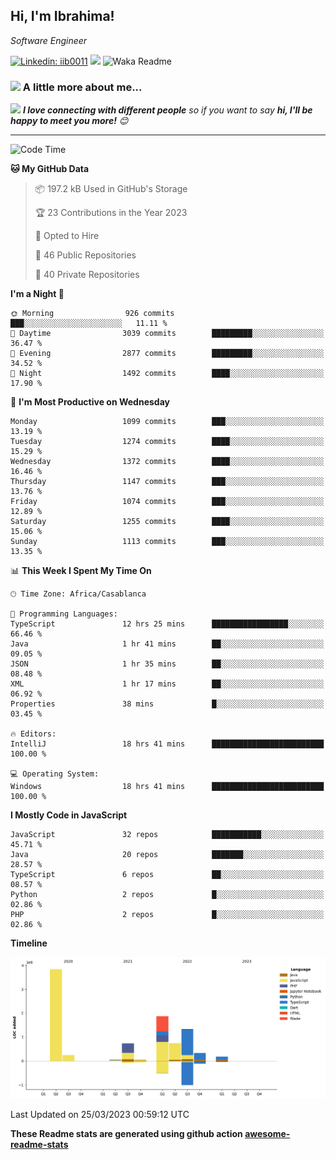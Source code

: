 <h2>Hi, I'm Ibrahima! </h2>
<p><em>Software Engineer 
</em></p>


[![Linkedin: iib0011](https://img.shields.io/badge/-iib0011-blue?style=flat-square&logo=Linkedin&logoColor=white&link=https://www.linkedin.com/in/iib0011/)](https://www.linkedin.com/in/iib0011/)
![](https://visitor-badge.glitch.me/badge?page_id=iib0011)
![Waka Readme](https://github.com/iib0011/iib0011/workflows/Waka%20Readme/badge.svg)


### <img src="https://media.giphy.com/media/VgCDAzcKvsR6OM0uWg/giphy.gif" width="50"> A little more about me...  


<img src="https://media.giphy.com/media/LnQjpWaON8nhr21vNW/giphy.gif" width="60"> <em><b>I love connecting with different people</b> so if you want to say <b>hi, I'll be happy to meet you more!</b> 😊</em>

---
<!--START_SECTION:waka-->
![Code Time](http://img.shields.io/badge/Code%20Time-1%2C975%20hrs%2040%20mins-blue)

**🐱 My GitHub Data** 

> 📦 197.2 kB Used in GitHub's Storage 
 > 
> 🏆 23 Contributions in the Year 2023
 > 
> 💼 Opted to Hire
 > 
> 📜 46 Public Repositories 
 > 
> 🔑 40 Private Repositories 
 > 
**I'm a Night 🦉** 

```text
🌞 Morning                926 commits         ███░░░░░░░░░░░░░░░░░░░░░░   11.11 % 
🌆 Daytime                3039 commits        █████████░░░░░░░░░░░░░░░░   36.47 % 
🌃 Evening                2877 commits        █████████░░░░░░░░░░░░░░░░   34.52 % 
🌙 Night                  1492 commits        ████░░░░░░░░░░░░░░░░░░░░░   17.90 % 
```
📅 **I'm Most Productive on Wednesday** 

```text
Monday                   1099 commits        ███░░░░░░░░░░░░░░░░░░░░░░   13.19 % 
Tuesday                  1274 commits        ████░░░░░░░░░░░░░░░░░░░░░   15.29 % 
Wednesday                1372 commits        ████░░░░░░░░░░░░░░░░░░░░░   16.46 % 
Thursday                 1147 commits        ███░░░░░░░░░░░░░░░░░░░░░░   13.76 % 
Friday                   1074 commits        ███░░░░░░░░░░░░░░░░░░░░░░   12.89 % 
Saturday                 1255 commits        ████░░░░░░░░░░░░░░░░░░░░░   15.06 % 
Sunday                   1113 commits        ███░░░░░░░░░░░░░░░░░░░░░░   13.35 % 
```


📊 **This Week I Spent My Time On** 

```text
🕑︎ Time Zone: Africa/Casablanca

💬 Programming Languages: 
TypeScript               12 hrs 25 mins      █████████████████░░░░░░░░   66.46 % 
Java                     1 hr 41 mins        ██░░░░░░░░░░░░░░░░░░░░░░░   09.05 % 
JSON                     1 hr 35 mins        ██░░░░░░░░░░░░░░░░░░░░░░░   08.48 % 
XML                      1 hr 17 mins        ██░░░░░░░░░░░░░░░░░░░░░░░   06.92 % 
Properties               38 mins             █░░░░░░░░░░░░░░░░░░░░░░░░   03.45 % 

🔥 Editors: 
IntelliJ                 18 hrs 41 mins      █████████████████████████   100.00 % 

💻 Operating System: 
Windows                  18 hrs 41 mins      █████████████████████████   100.00 % 
```

**I Mostly Code in JavaScript** 

```text
JavaScript               32 repos            ███████████░░░░░░░░░░░░░░   45.71 % 
Java                     20 repos            ███████░░░░░░░░░░░░░░░░░░   28.57 % 
TypeScript               6 repos             ██░░░░░░░░░░░░░░░░░░░░░░░   08.57 % 
Python                   2 repos             █░░░░░░░░░░░░░░░░░░░░░░░░   02.86 % 
PHP                      2 repos             █░░░░░░░░░░░░░░░░░░░░░░░░   02.86 % 
```



**Timeline**

![Lines of Code chart](https://raw.githubusercontent.com/iib0011/iib0011/master/assets/bar_graph.png)


 Last Updated on 25/03/2023 00:59:12 UTC
<!--END_SECTION:waka-->

**These Readme stats are generated using github action [awesome-readme-stats](https://github.com/iib0011/waka-readme-stats)**
